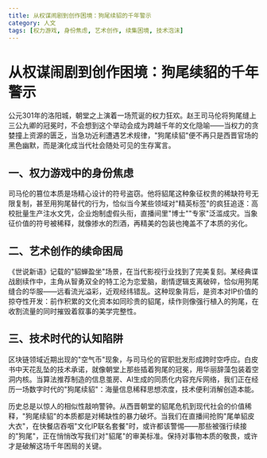 ```yaml
---
title: 从权谋闹剧到创作困境：狗尾续貂的千年警示
category: 人文
tags: [权力游戏, 身份焦虑, 艺术创作, 续集困境, 技术泡沫]
---
```

# 从权谋闹剧到创作困境：狗尾续貂的千年警示  

公元301年的洛阳城，朝堂之上演着一场荒诞的权力狂欢。赵王司马伦将狗尾缝上三公九卿的冠冕时，不会想到这个举动会成为跨越千年的文化隐喻——当权力的贪婪撞上资源的匮乏，当急功近利遭遇艺术规律，"狗尾续貂"便不再只是西晋官场的黑色幽默，而是演化成当代社会随处可见的生存寓言。  

## 一、权力游戏中的身份焦虑  
司马伦的篡位本质是场精心设计的符号盗窃。他将貂尾这种象征权贵的稀缺符号无限复制，甚至用狗尾替代的行为，恰似当今某些领域对"精英标签"的疯狂追逐：高校批量生产注水文凭，企业炮制虚假头衔，直播间里"博士""专家"泛滥成灾。当象征价值的符号被稀释，就像掺水的烈酒，再精美的包装也掩盖不了本质的劣化。  

## 二、艺术创作的续命困局  
《世说新语》记载的"貂蝉盈坐"场景，在当代影视行业找到了完美复刻。某经典谍战剧续作中，主角从智勇双全的特工沦为恋爱脑，剧情逻辑支离破碎，恰似用狗尾缝合的华服——远看流光溢彩，近观经纬错乱。这种现象背后，是资本对IP价值的掠夺性开发：前作积累的文化资本如同珍贵的貂尾，续作则像强行植入的狗尾，在收割流量的同时摧毁着叙事的美学完整性。  

## 三、技术时代的认知陷阱  
区块链领域近期出现的"空气币"现象，与司马伦的官职批发形成跨时空呼应。白皮书中天花乱坠的技术承诺，就像朝堂上那些插着狗尾的冠冕，用华丽辞藻包装着空洞内核。当算法推荐制造的信息茧房、AI生成的同质化内容充斥网络，我们正在经历一场数字时代的"狗尾续貂"：海量信息稀释思想浓度，技术便利消解创造本能。  

历史总是以惊人的相似性敲响警钟。从西晋朝堂的貂尾危机到现代社会的价值稀释，"狗尾续貂"的本质都是对稀缺性的暴力破坏。当我们在直播间抢购"尾单貂皮大衣"，在快餐店吞咽"文化IP联名套餐"时，或许都该警惕——那些被强行续接的"狗尾"，正在悄悄改写我们对"貂尾"的审美标准。保持对事物本质的敬畏，或许才是破解这场千年困局的关键。